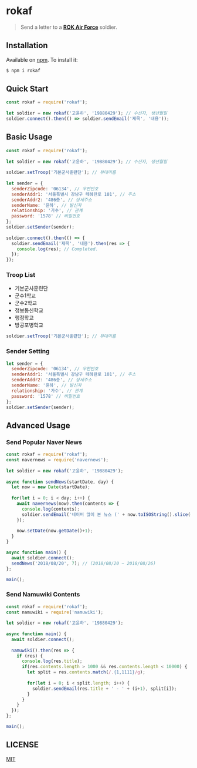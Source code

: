 # rokaf
> Send a letter to a [**ROK Air Force**](http://airforce.mil.kr:8081/user/indexSub.action?codyMenuSeq=147914674&siteId=atc&menuUIType=top) soldier.

## Installation
Available on [npm](http://npmjs.org/). To install it:
```bash
$ npm i rokaf
```

## Quick Start
```js
const rokaf = require('rokaf');
 
let soldier = new rokaf('고윤하', '19880429'); // 수신자, 생년월일
soldier.connect().then(() => soldier.sendEmail('제목', '내용'));
```

## Basic Usage
```js
const rokaf = require('rokaf');
 
let soldier = new rokaf('고윤하', '19880429'); // 수신자, 생년월일
 
soldier.setTroop('기본군사훈련단'); // 부대이름
 
let sender = {
  senderZipcode: '06134', // 우편번호
  senderAddr1: '서울특별시 강남구 테헤란로 101', // 주소
  senderAddr2: '486층', // 상세주소
  senderName: '윤하', // 발신자
  relationship: '가수', // 관계
  password: '1578' // 비밀번호
};
soldier.setSender(sender);
 
soldier.connect().then(() => {
  soldier.sendEmail('제목', '내용').then(res => {
    console.log(res); // Completed.
  });
});
```

### Troop List
* 기본군사훈련단
* 군수1학교
* 군수2학교
* 정보통신학교
* 행정학교
* 방공포병학교
```js
soldier.setTroop('기본군사훈련단'); // 부대이름
```

### Sender Setting
```js
let sender = {
  senderZipcode: '06134', // 우편번호
  senderAddr1: '서울특별시 강남구 테헤란로 101', // 주소
  senderAddr2: '486층', // 상세주소
  senderName: '윤하', // 발신자
  relationship: '가수', // 관계
  password: '1578' // 비밀번호
};
soldier.setSender(sender);
```

## Advanced Usage

### Send Popular Naver News
```js
const rokaf = require('rokaf');
const navernews = require('navernews');
 
let soldier = new rokaf('고윤하', '19880429');
 
async function sendNews(startDate, day) {
  let now = new Date(startDate);
  
  for(let i = 0; i < day; i++) {
    await navernews(now).then(contents => {
      console.log(contents);
      soldier.sendEmail('네이버 많이 본 뉴스 (' + now.toISOString().slice(0,10) + ')', contents);
    });
    
    now.setDate(now.getDate()+1);
  }
}

async function main() {
  await soldier.connect();
  sendNews('2018/08/20', 7); // (2018/08/20 ~ 2018/08/26)
};

main();
```

### Send Namuwiki Contents
```js
const rokaf = require('rokaf');
const namuwiki = require('namuwiki');
 
let soldier = new rokaf('고윤하', '19880429');
 
async function main() {
  await soldier.connect();
  
  namuwiki().then(res => {
    if (res) {
      console.log(res.title);
      if(res.contents.length > 1000 && res.contents.length < 10000) {
        let split = res.contents.match(/.{1,1111}/g);
        
        for(let i = 0; i < split.length; i++) {
          soldier.sendEmail(res.title + ' - ' + (i+1), split[i]);
        }
      }
    }
  });
};

main();
```

## LICENSE
[MIT](https://github.com/PW486/navernews/blob/master/LICENSE)